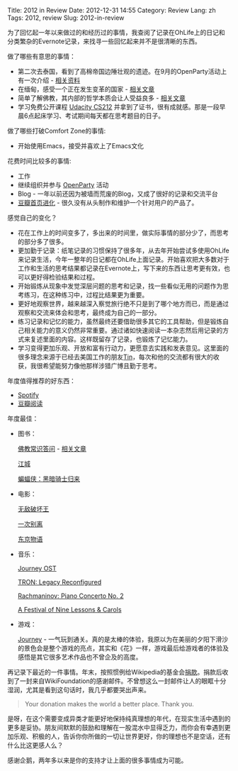 Title: 2012 in Review
Date: 2012-12-31 14:55
Category: Review
Lang: zh
Tags: 2012, review
Slug: 2012-in-review

为了回忆起一年以来做过的和经历过的事情，我查阅了记录在OhLife上的日记和分类繁杂的Evernote记录，来找寻一些回忆起来并不是很清晰的东西。

做了哪些有意思的事情：

* 第二次去泰国，看到了高棉帝国边陲壮观的遗迹。在9月的OpenParty活动上有一次介绍 - [相关资料](https://speakerdeck.com/cnborn/journey-to-thailand-isan)
* 在缅甸，感受一个正在发生变革的国家 - [相关文章](http://cnborn.net/blog/tag/%E7%BC%85%E7%94%B8/)
* 简单了解佛教，其内部的哲学本质会让人受益良多 - [相关文章](http://cnborn.net/blog/2012/08/buddhism-101/)
* 学习免费公开课程 [Udacity CS212](http://www.udacity.com/overview/Course/cs212) 并拿到了证书，很有成就感。那是一段早晨6点起床学习、考试期间每天都在思考题目的日子。


做了哪些打破Comfort Zone的事情:

* 开始使用Emacs，接受并喜欢上了Emacs文化


花费时间比较多的事情:

 * 工作
 * 继续组织并参与 [OpenParty](http://www.beijing-open-party.org) 活动
 * Blog - 一年以前还因为被墙而荒废的Blog，又成了很好的记录和交流平台
 * [豆瓣首页进化](http://cnborn.net/blog/2012/10/douban-dislike_chrome_extension/) - 很久没有从头制作和维护一个针对用户的产品了。


感觉自己的变化？

 * 花在工作上的时间变多了，多出来的时间里，做实际事情的部分少了，而思考的部分多了很多。
 * 更加勤于记录：纸笔记录的习惯保持了很多年，从去年开始尝试多使用OhLife来记录生活，今年一整年的日记都在OhLife上面记录。开始喜欢把大多数对于工作和生活的思考结果都记录在Evernote上，写下来的东西让思考更有效，也可以更好得检验结果和过程。
 * 开始锻炼从现象中发觉深层问题的思考和记录，找一些看似无用的问题作为思考练习，在这种练习中，过程比结果更为重要。
 * 更好地观察世界，越来越深入察觉旅行绝不只是到了哪个地方而已，而是通过观察和交流来体会和思考，最终成为自己的一部分。
 * 练习记录和记忆的能力，虽然最终还要借助很多其它的工具帮助，但是锻炼自己相关能力的意义仍然非常重要。通过诸如快速阅读一本杂志然后用记录的方式来复述里面的内容。这样既留存了记录，也锻炼了记忆能力。
 * 学习变得更加乐观、开放和富有行动力，更愿意去实践和发表意见。这里面的很多理念来源于已经去美国工作的朋友[Tin](http://www.diamondtin.com/)，每次和他的交流都有很大的收获，我很希望能努力像他那样涉猎广博且勤于思考。


年度值得推荐的好东西：

 * [Spotify](http://www.spotify.com)
 * [豆瓣阅读](http://read.douban.com)

年度最佳：

 * 图书：
 
    [佛教常识答问](http://book.douban.com/subject/1038746/) - [相关文章](http://cnborn.net/blog/2012/08/buddhism-101/)
    
    [江城](http://book.douban.com/subject/7060185/)
    
    [蝙蝠侠：黑暗骑士归来](http://book.douban.com/subject/10945834/)

 * 电影：
 
    [无敌破坏王](http://movie.douban.com/subject/6534248/)
   
    [一次别离](http://movie.douban.com/subject/5964718/)
   
    [东京物语](http://movie.douban.com/subject/1291568/)

 * 音乐：
 
    [Journey OST](http://music.douban.com/subject/10587635/)

    [TRON: Legacy Reconfigured](http://music.douban.com/subject/6004697/)
    
    [Rachmaninov: Piano Concerto No. 2](http://music.douban.com/subject/3692126/)

    [A Festival of Nine Lessons & Carols](http://music.douban.com/subject/5387357/)


 * 游戏：
   
    [Journey](http://www.douban.com/subject/10734057/) - 一气玩到通关。真的是太棒的体验，我原以为在美丽的夕阳下滑沙的景色会是整个游戏的亮点，其实和《花》一样，游戏最后给游戏者的体验及感悟是其它很多艺术作品也不曾企及的高度。 


再记录下最近的一件事情。年末，按照惯例给Wikipedia的基金会[捐款](http://www.douban.com/people/CNBorn/status/1068076712/)。捐款后收到了一封来自WikiFoundation的感谢邮件。不曾想这么一封邮件让人的眼眶十分湿润，尤其是看到这句话时，我几乎都要哭出声来。

> Your donation makes the world a better place. Thank you.

是呀，在这个需要变成异类才能更好地保持纯真理想的年代，在现实生活中遇到的更多是妥协。朋友间默默的鼓励和理解在一股混水中显得乏力，而你会有幸遇到更加乐观、积极的人，告诉你你所做的一切让世界更好，你的理想也不是空话，还有什么比这更感人么？


感谢企鹅，两年多以来是你的支持才让上面的很多事情成为可能。
